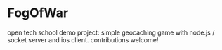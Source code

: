 FogOfWar
========

open tech school demo project: simple geocaching game with node.js / socket server and ios client. contributions welcome!
